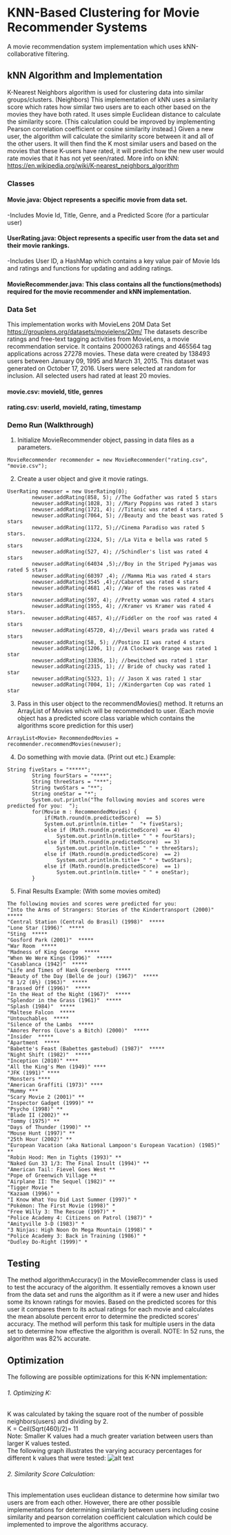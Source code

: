 # KNN-Based Clustering for Movie Recommender Systems

A movie recommendation system implementation which uses kNN-collaborative filtering.  
## kNN Algorithm and Implementation
K-Nearest Neighbors algorithm is used for clustering data into similar groups/clusters. (Neighbors) 
This implementation of kNN uses a similarity score which rates how similar two users are to each other based on the movies they have both rated. It uses simple Euclidean distance to calculate the similarity score. (This calculation could be  improved by implementing Pearson correlation coefficient or cosine similarity instead.) 
Given a new user, the algorithm will calculate the similarity score between it and all of the other users. It will then find the K most similar users and based on the movies that these K-users have rated, it will predict how the new user would rate movies that it has not yet seen/rated. 
More info on kNN: https://en.wikipedia.org/wiki/K-nearest_neighbors_algorithm
### Classes 
#### Movie.java: Object represents a specific movie from data set. 
-Includes Movie Id, Title, Genre, and a Predicted Score (for a particular user) 
#### UserRating.java: Object represents a specific user from the data set and their movie rankings.  
-Includes User ID, a HashMap which contains a key value pair of Movie Ids and ratings and functions for updating and adding ratings. 
#### MovieRecommender.java: This class contains all the functions(methods) required for the movie recommender and kNN implementation. 
### Data Set
This implementation works with MovieLens 20M Data Set https://grouplens.org/datasets/movielens/20m/
The datasets describe ratings and free-text tagging activities from MovieLens, a movie recommendation service. It contains 20000263 ratings and 465564 tag applications across 27278 movies. These data were created by 138493 users between January 09, 1995 and March 31, 2015. This dataset was generated on October 17, 2016. Users were selected at random for inclusion. All selected users had rated at least 20 movies.
#### movie.csv: movieId, title, genres
#### rating.csv: userId, movieId, rating, timestamp

### Demo Run (Walkthrough)

1. Initialize MovieRecommender object, passing in data files as a parameters. 

```
MovieRecommender recommender = new MovieRecommender("rating.csv", "movie.csv"); 
```
2. Create a user object and give it movie ratings.  
```
UserRating newuser = new UserRating(0); 
		newuser.addRating(858, 5); //The Godfather was rated 5 stars
		newuser.addRating(1028, 3); //Mary Poppins was rated 3 stars
		newuser.addRating(1721, 4); //Titanic was rated 4 stars. 
		newuser.addRating(7064, 5); //Beauty and the beast was rated 5 stars 
		newuser.addRating(1172, 5);//Cinema Paradiso was rated 5 stars. 
		newuser.addRating(2324, 5); //La Vita e bella was rated 5 stars
		newuser.addRating(527, 4); //Schindler's list was rated 4 stars
		newuser.addRating(64034 ,5);//Boy in the Striped Pyjamas was rated 5 stars
		newuser.addRating(60397 ,4); //Mamma Mia was rated 4 stars
		newuser.addRating(3545 ,4);//Cabaret was rated 4 stars
		newuser.addRating(4681 ,4); //War of the roses was rated 4 stars
		newuser.addRating(597, 4); //Pretty woman was rated 4 stars
		newuser.addRating(1955, 4); //Kramer vs Kramer was rated 4 stars.
		newuser.addRating(4857, 4);//Fiddler on the roof was rated 4 stars
		newuser.addRating(45720, 4);//Devil wears prada was rated 4 stars
		newuser.addRating(58, 5); //Postino II was rated 4 stars 
		newuser.addRating(1206, 1); //A Clockwork Orange was rated 1 star
		newuser.addRating(33836, 1); //bewitched was rated 1 star
		newuser.addRating(2315, 1); // Bride of chucky was rated 1 star
		newuser.addRating(5323, 1); // Jason X was rated 1 star
		newuser.addRating(7004, 1); //Kindergarten Cop was rated 1 star
```
3. Pass in this user object to the recommendMovies() method. It returns an ArrayList of Movies which will be recommended to user. (Each movie object has a predicted score class variable which contains the algorithms score prediction for this user) 
```
ArrayList<Movie> RecommendedMovies = recommender.recommendMovies(newuser); 	
```
4. Do something with movie data. (Print out etc.) 
Example: 
```
String fiveStars = "*****"; 
		String fourStars = "****"; 
		String threeStars = "***";
		String twoStars = "**"; 
		String oneStar = "*"; 
		System.out.println("The following movies and scores were predicted for you:  "); 
		for(Movie m : RecommendedMovies) {
			if(Math.round(m.predictedScore)  == 5)
			System.out.println(m.title+ "  "+ fiveStars); 
			else if (Math.round(m.predictedScore)  == 4)
				System.out.println(m.title+ " " + fourStars); 	
			else if (Math.round(m.predictedScore)  == 3)
				System.out.println(m.title+ " " + threeStars); 
			else if (Math.round(m.predictedScore)  == 2)
				System.out.println(m.title+ " " + twoStars); 
			else if (Math.round(m.predictedScore)  == 1)
				System.out.println(m.title+ " " + oneStar); 
		}
```
5. Final Results Example: (With some movies omited)  
```
The following movies and scores were predicted for you: 
"Into the Arms of Strangers: Stories of the Kindertransport (2000)"  *****
"Central Station (Central do Brasil) (1998)"  *****
"Lone Star (1996)"  *****
"Sting  *****
"Gosford Park (2001)"  *****
"War Room  *****
"Madness of King George  *****
"When We Were Kings (1996)"  *****
"Casablanca (1942)"  *****
"Life and Times of Hank Greenberg  *****
"Beauty of the Day (Belle de jour) (1967)"  *****
"8 1/2 (8½) (1963)"  *****
"Brassed Off (1996)"  *****
"In the Heat of the Night (1967)"  *****
"Splendor in the Grass (1961)"  *****
"Splash (1984)"  *****
"Maltese Falcon  *****
"Untouchables  *****
"Silence of the Lambs  *****
"Amores Perros (Love's a Bitch) (2000)"  *****
"Insider  *****
"Apartment  *****
"Babette's Feast (Babettes gæstebud) (1987)"  *****
"Night Shift (1982)"  *****
"Inception (2010)" ****
"All the King's Men (1949)" ****
"JFK (1991)" ****
"Monsters ****
"American Graffiti (1973)" ****
"Mummy ***
"Scary Movie 2 (2001)" **
"Inspector Gadget (1999)" **
"Psycho (1998)" **
"Blade II (2002)" **
"Tommy (1975)" **
"Days of Thunder (1990)" **
"Mouse Hunt (1997)" **
"25th Hour (2002)" **
"European Vacation (aka National Lampoon's European Vacation) (1985)" **
"Robin Hood: Men in Tights (1993)" **
"Naked Gun 33 1/3: The Final Insult (1994)" **
"American Tail: Fievel Goes West **
"Pope of Greenwich Village **
"Airplane II: The Sequel (1982)" **
"Tigger Movie *
"Kazaam (1996)" *
"I Know What You Did Last Summer (1997)" *
"Pokémon: The First Movie (1998)" *
"Free Willy 3: The Rescue (1997)" *
"Police Academy 4: Citizens on Patrol (1987)" *
"Amityville 3-D (1983)" *
"3 Ninjas: High Noon On Mega Mountain (1998)" *
"Police Academy 3: Back in Training (1986)" *
"Dudley Do-Right (1999)" *
```
## Testing

The method algorithmAccuracy() in the MovieRecommender class is used to test the accuracy of the algorithm. It essentially removes a known user from the data set and runs the algorithm as it if were a new user and hides some its known ratings for movies. Based on the predicted scores for this user it compares them to its actual ratings for each movie and calculates the mean absolute percent error to determine the predicted scores' accuracy. The method will perform this task for multiple users in the data set to determine how effective the algorithm is overall. 
NOTE: In 52 runs, the algorithm was 82% accurate. 

## Optimization
The following are possible optimizations for this K-NN implementation:
###### 1. Optimizing K:
K was calculated by taking the square root of the number of possible neighbors(users) and dividing by 2.<br />
K = Ceil(Sqrt(460)/2)= 11<br />
Note: Smaller K values had a much greater variation between users than larger K values tested. <br />
The following graph illustrates the varying accuracy percentages for different k values that were tested:
![alt text](https://github.com/jdsada30/MovieRecommender/blob/master/K-Value-Accuracy.png)
###### 2. Similarity Score Calculation:
This implementation uses euclidean distance to determine how similar two users are from each other. However, there are other possible implementations for determining similarity between users including cosine similarity and pearson correlation coefficient calculation which could be implemented to improve the algorithms accuracy. 






